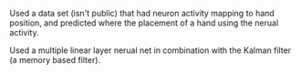 Used a data set (isn't public) that had neuron activity mapping to hand position, 
and predicted where the placement of a hand using the nerual activity. 

Used a multiple linear layer nerual net in combination with the Kalman filter 
(a memory based filter).
